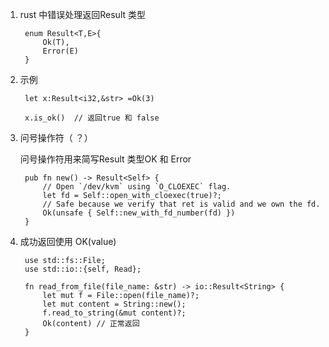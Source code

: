 1. rust 中错误处理返回Result 类型

        enum Result<T,E>{
            Ok(T),
            Error(E)
        }

2. 示例

        let x:Result<i32,&str> =Ok(3)

        x.is_ok()  // 返回true 和 false

3. 问号操作符（ ？）

   问号操作符用来简写Result 类型OK 和 Error 

        pub fn new() -> Result<Self> {
            // Open `/dev/kvm` using `O_CLOEXEC` flag.
            let fd = Self::open_with_cloexec(true)?;
            // Safe because we verify that ret is valid and we own the fd.
            Ok(unsafe { Self::new_with_fd_number(fd) })
        }

4. 成功返回使用 OK(value)

        use std::fs::File;
        use std::io::{self, Read};

        fn read_from_file(file_name: &str) -> io::Result<String> {
            let mut f = File::open(file_name)?;
            let mut content = String::new();
            f.read_to_string(&mut content)?;
            Ok(content) // 正常返回
        }

